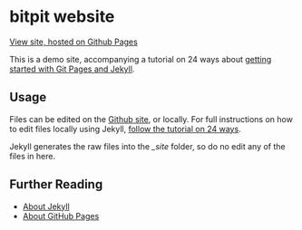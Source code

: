 bitpit website
=================

[View site, hosted on Github Pages](http://optimad.github.io/bitpit/)

This is a demo site, accompanying a tutorial on 24 ways about [getting started with Git Pages and Jekyll](http://24ways.org/2013/get-started-with-github-pages/).

## Usage

Files can be edited on the [Github site](https://github.com/maban/christmas-recipes/), or locally. For full instructions on how to edit files locally using Jekyll, [follow the tutorial on 24 ways](http://24ways.org/2013/get-started-with-github-pages/).

Jekyll generates the raw files into the <i>_site</i> folder, so do no edit any of the files in here.

## Further Reading

* [About Jekyll](http://jekyllrb.com/)
* [About GitHub Pages](http://pages.github.com/)
